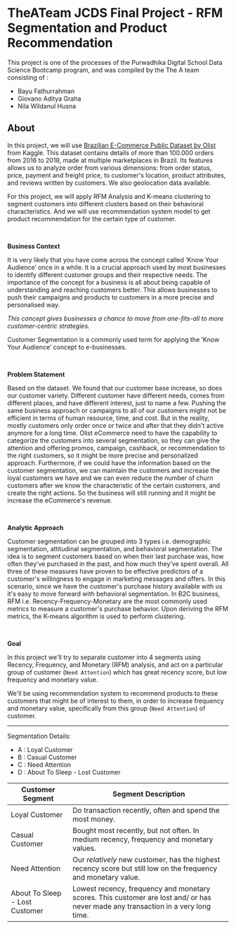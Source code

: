 # TheATeam JCDS Final Project - RFM Segmentation and Product Recommendation

This project is one of the processes of the Purwadhika Digital School Data Science Bootcamp program, and was compiled by the The A team consisting of :
* Bayu Fathurrahman
* Giovano Aditya Graha
* Nila Wildanul Husna

## **About**
In this project, we will use [Brazilian E-Commerce Public Dataset by Olist](https://www.kaggle.com/datasets/olistbr/brazilian-ecommerce?select=olist_products_dataset.csv) from Kaggle. This dataset contains details of more than 100.000 orders from 2016 to 2018, made at multiple marketplaces in Brazil. Its features allows us to analyze order from various dimensions: from order status, price, payment and freight price, to customer's location, product attributes, and reviews written by customers. We also geolocation data available.

For this project, we will apply RFM Analysis and K-means clustering to segment customers into different clusters based on their behavioral characteristics. And we will use recommendation system model to get product recommendation for the certain type of customer.

<br>

**Business Context**

It is very likely that you have come across the concept called ‘Know Your Audience’ once in a while. It is a crucial approach used by most businesses to identify different customer groups and their respective needs. The importance of the concept for a business is all about being capable of understanding and reaching customers better. This allows businesses to push their campaigns and products to customers in a more precise and personalised way.

*This concept gives businesses a chance to move from one-fits-all to more customer-centric strategies.* 

Customer Segmentation is a commonly used term for applying the ‘Know Your Audience’ concept to e-businesses. 

<br>

**Problem Statement**

Based on the dataset. We found that our customer base increase, so does our customer variety. Different customer have different needs, comes from different places, and have different interest, just to name a few. Pushing the same business approach or campaigns to all of our customers might not be efficient in terms of human resource, time, and cost. But in the reality, mostly customers only order once or twice and after that they didn't active anymore for a long time. Olist eCommerce need to have the capability to categorize the customers into several segmentation, so they can give the attention and offering promos, campaign, cashback, or recommendation to the right customers, so it might be more precise and personalized approach. Furthermore, if we could have the information based on the customer segmentation, we can maintain the customers and increase the loyal customers we have and we can even reduce the number of churn customers
after we know the characteristic of the certain customers, and create the right actions. So the business will still running and it might be increase the eCommerce's revenue.

<br>

**Analytic Approach**

Customer segmentation can be grouped into 3 types i.e. demographic segmentation, attitudinal segmentation, and behavioral segmentation. The idea is to segment customers based on when their last purchase was, how often they’ve purchased in the past, and how much they’ve spent overall. All three of these measures have proven to be effective predictors of a customer's willingness to engage in marketing messages and offers. In this scenario, since we have the customer's purchase history available with us it's easy to move forward with behavioral segmentation. In B2C business, RFM i.e. Recency-Frequency-Monetary are the most commonly used metrics to measure a customer's purchase behavior. Upon deriving the RFM metrics, the K-means algorithm is used to perform clustering.

<br>


**Goal**

In this project we'll try to separate customer into 4 segments using Recency, Frequency, and Monetary (RFM) analysis, and act on a particular group of customer (`Need Attention`) which has great recency score, but low frequency and monetary value. 

We'll be using recommendation system to recommend products to these customers that might be of interest to them, in order to increase frequency and monetary value, specifically from this group (`Need Attention`) of customer.

---

Segmentation Details:

- A : Loyal Customer
- B : Casual Customer
- C : Need Attention
- D : About To Sleep - Lost Customer


| Customer Segment | Segment Description |
| --- | ---|
| Loyal Customer | Do transaction recently, often and spend the most money. |
| Casual Customer | Bought most recently, but not often. In medium recency, frequency and monetary values. |
| Need Attention | Our *relatively* new customer, has the highest recency score but still low on the frequency and monetary value. |
| About To Sleep - Lost Customer | Lowest recency, frequency and monetary scores. This customer are lost and/ or has never made any transaction in a very long time. |
